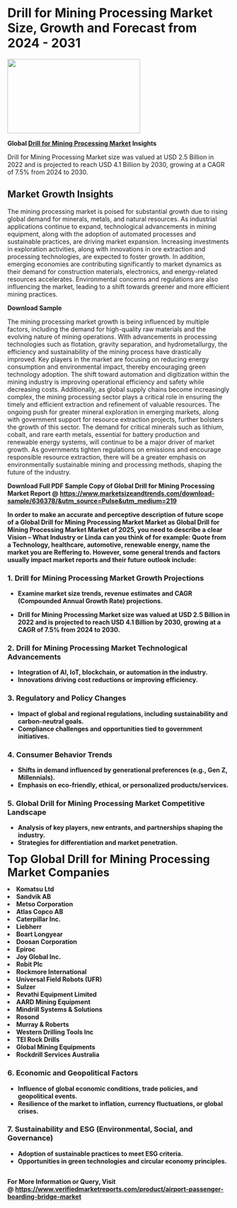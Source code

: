 <H1>Drill for Mining Processing Market Size, Growth and Forecast from 2024 - 2031</H1><img class="aligncenter size-medium wp-image-584254" src="https://thirdeyenews.in/wp-content/uploads/2024/09/Global-Market-Research-300x168.jpeg" alt="" width="300" height="168" /><p><strong>Global&nbsp;<a href="https://www.marketsizeandtrends.com/download-sample/636378/&amp;utm_source=Pulse&amp;utm_medium=219">Drill for Mining Processing Market</a> Insights</strong></p><p>Drill for Mining Processing Market size was valued at USD 2.5 Billion in 2022 and is projected to reach USD 4.1 Billion by 2030, growing at a CAGR of 7.5% from 2024 to 2030.</p><p><h2>Market Growth Insights</h2> <p>The mining processing market is poised for substantial growth due to rising global demand for minerals, metals, and natural resources. As industrial applications continue to expand, technological advancements in mining equipment, along with the adoption of automated processes and sustainable practices, are driving market expansion. Increasing investments in exploration activities, along with innovations in ore extraction and processing technologies, are expected to foster growth. In addition, emerging economies are contributing significantly to market dynamics as their demand for construction materials, electronics, and energy-related resources accelerates. Environmental concerns and regulations are also influencing the market, leading to a shift towards greener and more efficient mining practices.</p> <p><strong>Download Sample</strong></p> <p>The mining processing market growth is being influenced by multiple factors, including the demand for high-quality raw materials and the evolving nature of mining operations. With advancements in processing technologies such as flotation, gravity separation, and hydrometallurgy, the efficiency and sustainability of the mining process have drastically improved. Key players in the market are focusing on reducing energy consumption and environmental impact, thereby encouraging green technology adoption. The shift toward automation and digitization within the mining industry is improving operational efficiency and safety while decreasing costs. Additionally, as global supply chains become increasingly complex, the mining processing sector plays a critical role in ensuring the timely and efficient extraction and refinement of valuable resources. The ongoing push for greater mineral exploration in emerging markets, along with government support for resource extraction projects, further bolsters the growth of this sector. The demand for critical minerals such as lithium, cobalt, and rare earth metals, essential for battery production and renewable energy systems, will continue to be a major driver of market growth. As governments tighten regulations on emissions and encourage responsible resource extraction, there will be a greater emphasis on environmentally sustainable mining and processing methods, shaping the future of the industry. <p><strong></p><p><span class=""><strong>Download Full PDF Sample Copy of Global Drill for Mining Processing Market Report</strong> @ <a href="https://www.marketsizeandtrends.com/download-sample/636378/&amp;utm_source=Pulse&amp;utm_medium=219" target="_blank">https://www.marketsizeandtrends.com/download-sample/636378/&amp;utm_source=Pulse&amp;utm_medium=219</a></span></p><p>In order to make an accurate and perceptive description of future scope of a Global&nbsp;Drill for Mining Processing Market Market as Global&nbsp;Drill for Mining Processing Market Market of 2025, you need to describe a clear Vision &ndash; What Industry or Linda can you think of for example: Quote from a Technology, healthcare, automotive, renewable energy, name the market you are Reffering to. However, some general trends and factors usually impact market reports and their future outlook include:</p><h3>1.&nbsp;<strong>Drill for Mining Processing Market Growth Projections</strong></h3><ul><li>Examine market size trends, revenue estimates and CAGR (Compounded Annual Growth Rate) projections.</li><li><p>Drill for Mining Processing Market size was valued at USD 2.5 Billion in 2022 and is projected to reach USD 4.1 Billion by 2030, growing at a CAGR of 7.5% from 2024 to 2030.</p></li></ul><h3>2.&nbsp;<strong>Drill for Mining Processing Market Technological Advancements</strong></h3><ul><li>Integration of AI, IoT, blockchain, or automation in the industry.</li><li>Innovations driving cost reductions or improving efficiency.</li></ul><h3>3.&nbsp;<strong>Regulatory and Policy Changes</strong></h3><ul><li>Impact of global and regional regulations, including sustainability and carbon-neutral goals.</li><li>Compliance challenges and opportunities tied to government initiatives.</li></ul><h3>4.&nbsp;<strong>Consumer Behavior Trends</strong></h3><ul><li>Shifts in demand influenced by generational preferences (e.g., Gen Z, Millennials).</li><li>Emphasis on eco-friendly, ethical, or personalized products/services.</li></ul><h3>5.&nbsp;<strong>Global Drill for Mining Processing Market Competitive Landscape</strong></h3><ul><li>Analysis of key players, new entrants, and partnerships shaping the industry.</li><li>Strategies for differentiation and market penetration.</li></ul><p data-pm-slice="1 1 []"><span style="color: inherit; font-family: inherit; font-size: 25px;">Top Global Drill for Mining Processing Market Companies</span></p><div class="" data-test-id=""><p><li>Komatsu Ltd</li><li> Sandvik AB</li><li> Metso Corporation</li><li> Atlas Copco AB</li><li> Caterpillar Inc.</li><li> Liebherr</li><li> Boart Longyear</li><li> Doosan Corporation</li><li> Epiroc</li><li> Joy Global Inc.</li><li> Robit Plc</li><li> Rockmore International</li><li> Universal Field Robots (UFR)</li><li> Sulzer</li><li> Revathi Equipment Limited</li><li> AARD Mining Equipment</li><li> Mindrill Systems & Solutions</li><li> Rosond</li><li> Murray & Roberts</li><li> Western Drilling Tools Inc</li><li> TEI Rock Drills</li><li> Global Mining Equipments</li><li> Rockdrill Services Australia</li></p></div><h3>6.&nbsp;<strong>Economic and Geopolitical Factors</strong></h3><ul><li>Influence of global economic conditions, trade policies, and geopolitical events.</li><li>Resilience of the market to inflation, currency fluctuations, or global crises.</li></ul><h3>7.&nbsp;<strong>Sustainability and ESG (Environmental, Social, and Governance)</strong></h3><ul><li>Adoption of sustainable practices to meet ESG criteria.</li><li>Opportunities in green technologies and circular economy principles.</li></ul><h2><strong style="font-size: 14px;">For More Information or Query, Visit @&nbsp;</strong><a style="background-color: #ffffff; font-size: 14px;" href="https://www.marketsizeandtrends.com/report/drill-for-mining-processing-market/" target="_blank">https://www.verifiedmarketreports.com/product/airport-passenger-boarding-bridge-market</a></h2>
